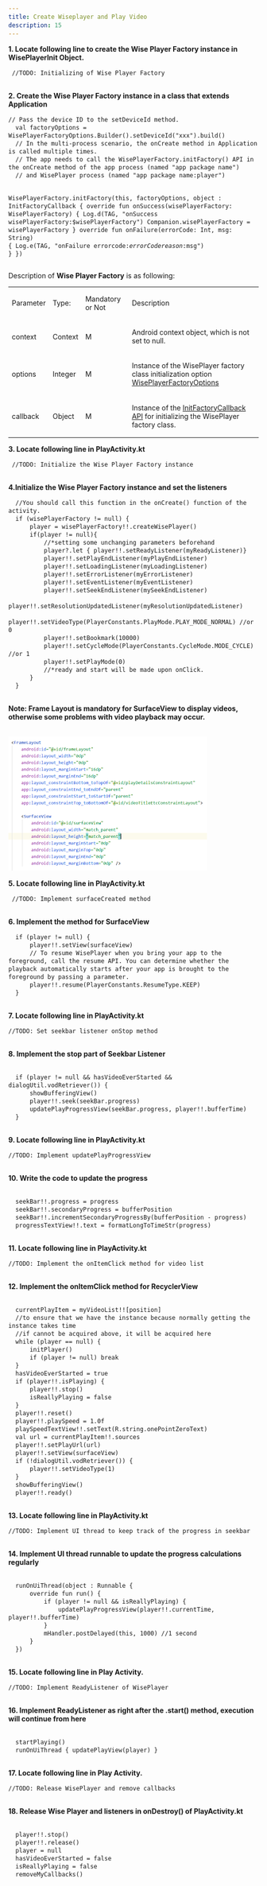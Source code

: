 ```yaml
---
title: Create Wiseplayer and Play Video
description: 15
---
```


<p><strong>1. Locate following line to create the Wise Player Factory instance in WisePlayerInit Object.</strong></p>
<pre><div id="copy-button10" class="copy-btn" title="Copy" onclick="copyCode(this.id)"></div><code> //TODO: Initializing of Wise Player Factory
<span class="pln">
</span></code></pre>
<p><strong>2. Create the Wise Player Factory instance in a class that extends Application</strong></p>
<pre><div id="copy-button11" class="copy-btn" title="Copy" onclick="copyCode(this.id)"></div><code>// Pass the device ID to the setDeviceId method.
  val factoryOptions = WisePlayerFactoryOptions.Builder().setDeviceId("xxx").build()
  // In the multi-process scenario, the onCreate method in Application is called multiple times.
  // The app needs to call the WisePlayerFactory.initFactory() API in the onCreate method of the app process (named "app package name") 
  // and WisePlayer process (named "app package name:player")

  WisePlayerFactory.initFactory(this, factoryOptions, object : InitFactoryCallback {
      override fun onSuccess(wisePlayerFactory: WisePlayerFactory) {
          Log.d(TAG, "onSuccess wisePlayerFactory:$wisePlayerFactory")
          Companion.wisePlayerFactory = wisePlayerFactory
      }
      override fun onFailure(errorCode: Int, msg: String) {
          Log.e(TAG, "onFailure errorcode:$errorCode reason:$msg")
      }
  })
<span class="pln">
</span></code></pre>
<p>Description of <strong>Wise Player Factory</strong> is as following:<br></p>
<table style="width: 100%;table-layout: fixed;">
	<tbody><tr></tr>
	<tr><td colspan="1" rowspan="1"><p>Parameter</p>
	</td><td colspan="1" rowspan="1"><p>Type:</p>
	</td><td colspan="1" rowspan="1"><p>Mandatory or Not</p>
	</td><td colspan="1" rowspan="1"><p>Description</p>
	</td></tr>
	<tr><td colspan="1" rowspan="1"><p>context</p>
	</td><td colspan="1" rowspan="1"><p>Context</p>
	</td><td colspan="1" rowspan="1"><p>M</p>
	</td><td colspan="1" rowspan="1"><p>Android context object, which is not set to null.</p>
	</td></tr>
	<tr><td colspan="1" rowspan="1"><p>options</p>
	</td><td colspan="1" rowspan="1"><p>Integer</p>
	</td><td colspan="1" rowspan="1"><p>M</p>
	</td><td colspan="1" rowspan="1"><p>Instance of the WisePlayer factory class initialization option <a href="https://developer.huawei.com/consumer/en/doc/HMSCore-References-V5/wpf-options-0000001050439397-V5" target="_blank">WisePlayerFactoryOptions</a></p>
	</td></tr>
	<tr><td colspan="1" rowspan="1"><p>callback</p>
	</td><td colspan="1" rowspan="1"><p>Object</p>
	</td><td colspan="1" rowspan="1"><p>M</p>
	</td><td colspan="1" rowspan="1"><p>Instance of the <a href="https://developer.huawei.com/consumer/en/doc/HMSCore-References-V5/init-factory-callback-0000001050199187-V5" target="_blank">InitFactoryCallback API</a> for initializing the WisePlayer factory class.</p>
	</td></tr>
</tbody></table>
<p><strong>3. Locate following line in PlayActivity.kt</strong></p>
<pre><div id="copy-button12" class="copy-btn" title="Copy" onclick="copyCode(this.id)"></div><code> //TODO: Initialize the Wise Player Factory instance
<span class="pln">
</span></code></pre>
<p><strong>4.Initialize the Wise Player Factory instance and set the listeners</strong></p>
<pre><div id="copy-button13" class="copy-btn" title="Copy" onclick="copyCode(this.id)"></div><code>  //You should call this function in the onCreate() function of the activity.
  if (wisePlayerFactory != null) {
      player = wisePlayerFactory!!.createWisePlayer()
      if(player != null){
          //*setting some unchanging parameters beforehand
          player?.let { player!!.setReadyListener(myReadyListener)}
          player!!.setPlayEndListener(myPlayEndListener)
          player!!.setLoadingListener(myLoadingListener)
          player!!.setErrorListener(myErrorListener)
          player!!.setEventListener(myEventListener)
          player!!.setSeekEndListener(mySeekEndListener)
          player!!.setResolutionUpdatedListener(myResolutionUpdatedListener)
          player!!.setVideoType(PlayerConstants.PlayMode.PLAY_MODE_NORMAL) //or 0
          player!!.setBookmark(10000)
          player!!.setCycleMode(PlayerConstants.CycleMode.MODE_CYCLE) //or 1
          player!!.setPlayMode(0)
          //*ready and start will be made upon onClick.
      }
  }
 <span class="pln">
</span></code></pre>
<aside class="special">
	<p><strong>Note: Frame Layout is mandatory for SurfaceView to display videos, otherwise some problems with video playback may occur.</strong></p>
</aside>
<br><img style="width: 400.00px" src="https://raw.githubusercontent.com/bengongon97/VideoPlayerWithVideoKit/master/assets/frameLayoutForSurfaceView.png" onclick="imageclick(src)">
<p><strong>5. Locate following line in PlayActivity.kt</strong></p>
<pre><div id="copy-button19" class="copy-btn" title="Copy" onclick="copyCode(this.id)"></div><code> //TODO: Implement surfaceCreated method
<span class="pln">
</span></code></pre>
<p><strong>6. Implement the method for SurfaceView</strong></p>
<pre><div id="copy-button20" class="copy-btn" title="Copy" onclick="copyCode(this.id)"></div><code>  if (player != null) {
      player!!.setView(surfaceView)
      // To resume WisePlayer when you bring your app to the foreground, call the resume API. You can determine whether the playback automatically starts after your app is brought to the foreground by passing a parameter.
      player!!.resume(PlayerConstants.ResumeType.KEEP)
  }
<span class="pln">
</span></code></pre>
<p><strong>7. Locate following line in PlayActivity.kt</strong></p>
<pre><div id="copy-button21" class="copy-btn" title="Copy" onclick="copyCode(this.id)"></div><code>//TODO: Set seekbar listener onStop method
<span class="pln">
</span></code></pre>
<p><strong>8. Implement the stop part of Seekbar Listener</strong></p>
<pre><div id="copy-button22" class="copy-btn" title="Copy" onclick="copyCode(this.id)"></div><code>  
  if (player != null && hasVideoEverStarted && dialogUtil.vodRetriever()) {
      showBufferingView()
      player!!.seek(seekBar.progress)
      updatePlayProgressView(seekBar.progress, player!!.bufferTime)
  }
<span class="pln">
</span></code></pre>
<p><strong>9. Locate following line in PlayActivity.kt</strong></p>
<pre><div id="copy-button23" class="copy-btn" title="Copy" onclick="copyCode(this.id)"></div><code>//TODO: Implement updatePlayProgressView
	<span class="pln">
</span></code></pre>
<p><strong>10. Write the code to update the progress</strong></p>
<pre><div id="copy-button24" class="copy-btn" title="Copy" onclick="copyCode(this.id)"></div><code>  
  seekBar!!.progress = progress
  seekBar!!.secondaryProgress = bufferPosition
  seekBar!!.incrementSecondaryProgressBy(bufferPosition - progress)
  progressTextView!!.text = formatLongToTimeStr(progress)
<span class="pln">
</span></code></pre>
<p><strong>11. Locate following line in PlayActivity.kt </strong></p>
<pre><div id="copy-button25" class="copy-btn" title="Copy" onclick="copyCode(this.id)"></div><code>//TODO: Implement the onItemClick method for video list
<span class="pln">
</span></code></pre>
<p><strong>12. Implement the onItemClick method for RecyclerView</strong></p>
<pre><div id="copy-button26" class="copy-btn" title="Copy" onclick="copyCode(this.id)"></div><code>  
  currentPlayItem = myVideoList!![position]
  //to ensure that we have the instance because normally getting the instance takes time
  //if cannot be acquired above, it will be acquired here
  while (player == null) {
      initPlayer()
      if (player != null) break
  }
  hasVideoEverStarted = true
  if (player!!.isPlaying) {
      player!!.stop()
      isReallyPlaying = false
  }
  player!!.reset()
  player!!.playSpeed = 1.0f
  playSpeedTextView!!.setText(R.string.onePointZeroText)
  val url = currentPlayItem!!.sources
  player!!.setPlayUrl(url)
  player!!.setView(surfaceView)
  if (!dialogUtil.vodRetriever()) {
      player!!.setVideoType(1)
  }
  showBufferingView()
  player!!.ready()
<span class="pln">
</span></code></pre>
<p><strong>13. Locate following line in PlayActivity.kt</strong></p>
<pre><div id="copy-button27" class="copy-btn" title="Copy" onclick="copyCode(this.id)"></div><code>//TODO: Implement UI thread to keep track of the progress in seekbar
<span class="pln">
</span></code></pre>
<p><strong>14. Implement UI thread runnable to update the progress calculations regularly</strong></p>
<pre><div id="copy-button28" class="copy-btn" title="Copy" onclick="copyCode(this.id)"></div><code>  
  runOnUiThread(object : Runnable {
      override fun run() {
          if (player != null && isReallyPlaying) {
              updatePlayProgressView(player!!.currentTime, player!!.bufferTime)
          }
          mHandler.postDelayed(this, 1000) //1 second
      }
  })
<span class="pln">
</span></code></pre>
<p><strong>15. Locate following line in Play Activity.</strong></p>
<pre><div id="copy-button29" class="copy-btn" title="Copy" onclick="copyCode(this.id)"></div><code>//TODO: Implement ReadyListener of WisePlayer
<span class="pln">
</span></code></pre>
<p><strong>16. Implement ReadyListener as right after the .start() method, execution will continue from here</strong></p>
<pre><div id="copy-button30" class="copy-btn" title="Copy" onclick="copyCode(this.id)"></div><code>  
  startPlaying()
  runOnUiThread { updatePlayView(player) }
<span class="pln">
</span></code></pre>
<p><strong>17. Locate following line in Play Activity.</strong></p>
<pre><div id="copy-button31" class="copy-btn" title="Copy" onclick="copyCode(this.id)"></div><code>//TODO: Release WisePlayer and remove callbacks
<span class="pln">
</span></code></pre>
<p><strong>18. Release Wise Player and listeners in onDestroy() of PlayActivity.kt </strong></p>
<pre><div id="copy-button32" class="copy-btn" title="Copy" onclick="copyCode(this.id)"></div><code>   
  player!!.stop()
  player!!.release()
  player = null
  hasVideoEverStarted = false
  isReallyPlaying = false
  removeMyCallbacks()
<span class="pln">
</span></code></pre>
